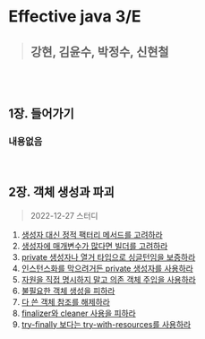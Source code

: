 # Effective java 3/E

> ## **강현, 김윤수, 박정수, 신현철**

</br></br>

## **1장. 들어가기**

### 내용없음

</br>

## **2장. 객체 생성과 파괴**

> 2022-12-27 스터디

1.  [생성자 대신 정적 팩터리 메서드를 고려하라](./chapter_01/item_01.md)
2.  [생성자에 매개변수가 많다면 빌더를 고려하라](./chapter_01/item_02.md)
3.  [private 생성자나 열거 타입으로 싱글턴임을 보증하라](./chapter_01/item_03.md)
4.  [인스턴스화를 막으려거든 private 생성자를 사용하라](./chapter_01/item_04.md)
5.  [자원을 직접 명시하지 말고 의존 객체 주입을 사용하라](./chapter_01/item_05.md)
6.  [불필요한 객체 생성을 피하라](./chapter_01/item_06.md)
7.  [다 쓴 객체 참조를 해제하라](./chapter_01/item_07.md)
8.  [finalizer와 cleaner 사용을 피하라](./chapter_01/item_08.md)
9.  [try-finally 보다는 try-with-resources를 사용하라](./chapter_01/item_09.md)

